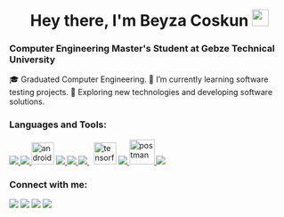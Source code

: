 <h1 align="center">Hey there, I'm Beyza Coskun <img src="https://raw.githubusercontent.com/aemmadi/aemmadi/master/wave.gif" width="30px"></h1> 
<h3 align="left">Computer Engineering Master's Student at Gebze Technical University</h3>
🎓 Graduated Computer Engineering.
🌱 I’m currently learning software testing projects.
🎯 Exploring new technologies and developing software solutions.

### Languages and Tools:

<p align="left"> 
    <a href="https://www.java.com" target="_blank"> <img src="https://img.icons8.com/color/48/000000/java-coffee-cup-logo.png"/> </a>
    <a href="https://www.python.org" target="_blank"> <img src="https://img.icons8.com/color/48/000000/python.png"/> </a>
    <img src="https://www.vectorlogo.zone/logos/android/android-icon.svg" alt="android" width="40" height="40"/>
    <a href="https://developer.mozilla.org/en-US/docs/Web/JavaScript" target="_blank"> <img src="https://img.icons8.com/fluency/48/000000/selenium-test-automation.png"/> </a> 
    <a href="https://developer.mozilla.org/en-US/docs/Web/JavaScript" target="_blank"> <img src="https://img.icons8.com/color/48/000000/javascript.png"/> </a> 
    <a style="padding-right:8px;" href="https://www.mysql.com/" target="_blank"> <img src="https://img.icons8.com/fluent/50/000000/mysql-logo.png"/> </a>
    <img src="https://www.vectorlogo.zone/logos/tensorflow/tensorflow-icon.svg" alt="tensorflow" width="40" height="40"/>
    <a href="https://firebase.google.com/" target="_blank"> <img src="https://img.icons8.com/color/48/000000/firebase.png"/> </a> 
    <a href="https://postman.com" target="_blank"> <img src="https://www.vectorlogo.zone/logos/getpostman/getpostman-icon.svg" alt="postman" width="45" height="45"/> </a>   
    <a href="https://git-scm.com/" target="_blank"> <img src="https://img.icons8.com/color/48/000000/git.png"/> </a> 
  
    
</p>

### Connect with me:

<p align="left">

<a href = "https://www.linkedin.com/in/beyza-coskun/"><img src="https://img.icons8.com/fluent/48/000000/linkedin.png"/></a>
<a href = "https://www.instagram.com/beyza.csk/"><img src="https://img.icons8.com/fluent/48/000000/instagram-new.png"/></a>
<a href = "https://coskunbeyza.wordpress.com/"><img src="https://img.icons8.com/fluency/48/000000/wordpress.png"/></a>
<a href = "https://www.youtube.com/channel/UCPBYbfyuI4XUfTB3-aGT-Ow"><img src="https://img.icons8.com/color/48/000000/youtube-play.png"/></a>

</p>
<br />






